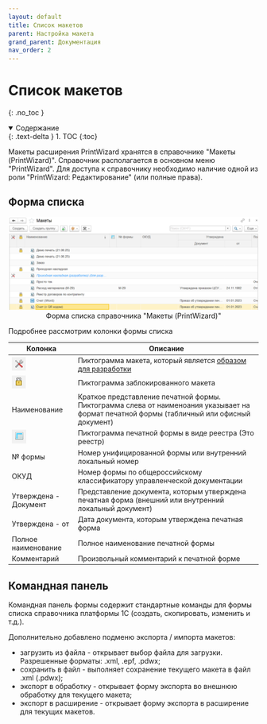 ```yaml
---
layout: default
title: Список макетов
parent: Настройка макета
grand_parent: Документация
nav_order: 2
--- 
```


# Список макетов
{: .no_toc }

<details open markdown="block">
  <summary>
    Содержание
  </summary>
  {: .text-delta }
1. TOC
{:toc}
</details>

Макеты расширения PrintWizard хранятся в справочнике "Макеты (PrintWizard)". Справочник располагается в основном меню "PrintWizard". Для доступа к справочнику необходимо наличие одной из роли "PrintWizard: Редактирование" (или полные права).

## Форма списка

<p align="center">
    <a href="./../img/ch_02/2_list.png"><img src="./../img/ch_02/2_list.png" style="width:700px"></a>
    <br>Форма списка справочника "Макеты (PrintWizard)"
</p>

Подробнее рассмотрим колонки формы списка

| Колонка | Описание |
|--|--|
| <img src="./../img/ch_02/3_list_col1.png"> | Пиктограмма макета, который является [образом для разработки][1] |
| <img src="./../img/ch_02/4_list_col2.png"> | Пиктограмма заблокированного макета |
| Наименование | Краткое представление печатной формы. Пиктограмма слева от наименоания указывает на формат печатной формы (табличный или офисный документ) |
| <img src="./../img/ch_02/5_list_col4.png"> | Пиктограмма печатной формы в виде реестра (Это реестр) |
| № формы | Номер унифицированной формы или внутренний локальный номер |
| ОКУД | Номер формы по общероссийскому классификатору управленческой документации |
| Утверждена - Документ | Представление документа, которым утверждена печатная форма (внешний или внутренний локальный документ) |
| Утверждена - от | Дата документа, которым утверждена печатная форма |
| Полное наименование | Полное наименование печатной формы |
| Комментарий | Произвольный комментарий к печатной форме |

## Командная панель

Командная панель формы содержит стандартные команды для формы списка справочника платформы 1С (создать, скопировать, изменить и т.д.). 

Дополнительно добавлено подменю экспорта / импорта макетов:

- загрузить из файла - открывает выбор файла для загрузки. Разрешенные форматы: .xml, .epf, .pdwx;
- сохранить в файл - выполняет сохранение текущего макета в файл .xml (.pdwx);
- экспорт в обработку - открывает форму экспорта во внешнюю обработку для текущего макета;
- экспорт в расширение - открывает форму экспорта в расширение для текущих макетов.

[1]: ch_02_17.html